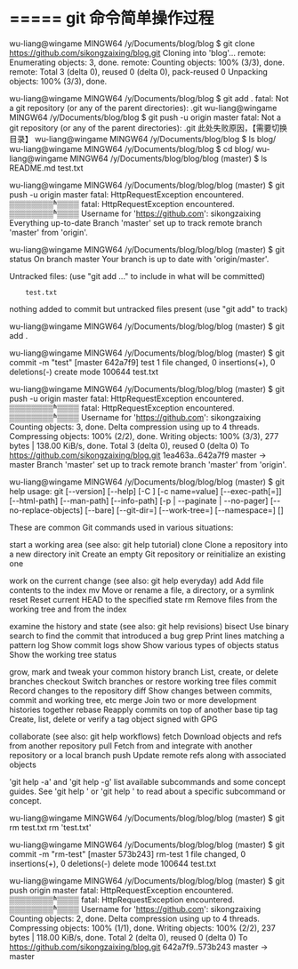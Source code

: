

=====
 git 命令简单操作过程 
=====

wu-liang@wingame MINGW64 /y/Documents/blog/blog
$ git clone https://github.com/sikongzaixing/blog.git
Cloning into 'blog'...
remote: Enumerating objects: 3, done.
remote: Counting objects: 100% (3/3), done.
remote: Total 3 (delta 0), reused 0 (delta 0), pack-reused 0
Unpacking objects: 100% (3/3), done.

wu-liang@wingame MINGW64 /y/Documents/blog/blog
$ git add .
fatal: Not a git repository (or any of the parent directories): .git
wu-liang@wingame MINGW64 /y/Documents/blog/blog
$ git push -u origin master
fatal: Not a git repository (or any of the parent directories): .git
此处失败原因，【需要切换目录】
wu-liang@wingame MINGW64 /y/Documents/blog/blog
$ ls
blog/
wu-liang@wingame MINGW64 /y/Documents/blog/blog
$ cd blog/
wu-liang@wingame MINGW64 /y/Documents/blog/blog/blog (master)
$ ls
README.md  test.txt

wu-liang@wingame MINGW64 /y/Documents/blog/blog/blog (master)
$ git push -u origin master
fatal: HttpRequestException encountered.
   ▒▒▒▒▒▒▒▒ʱ▒▒▒▒
fatal: HttpRequestException encountered.
   ▒▒▒▒▒▒▒▒ʱ▒▒▒▒
Username for 'https://github.com': sikongzaixing
Everything up-to-date
Branch 'master' set up to track remote branch 'master' from 'origin'.

wu-liang@wingame MINGW64 /y/Documents/blog/blog/blog (master)
$ git status
On branch master
Your branch is up to date with 'origin/master'.

Untracked files:
  (use "git add <file>..." to include in what will be committed)

        test.txt

nothing added to commit but untracked files present (use "git add" to track)

wu-liang@wingame MINGW64 /y/Documents/blog/blog/blog (master)
$ git add .

wu-liang@wingame MINGW64 /y/Documents/blog/blog/blog (master)
$ git commit -m "test"
[master 642a7f9] test
 1 file changed, 0 insertions(+), 0 deletions(-)
 create mode 100644 test.txt

wu-liang@wingame MINGW64 /y/Documents/blog/blog/blog (master)
$ git push -u origin master
fatal: HttpRequestException encountered.
   ▒▒▒▒▒▒▒▒ʱ▒▒▒▒
fatal: HttpRequestException encountered.
   ▒▒▒▒▒▒▒▒ʱ▒▒▒▒
Username for 'https://github.com': sikongzaixing
Counting objects: 3, done.
Delta compression using up to 4 threads.
Compressing objects: 100% (2/2), done.
Writing objects: 100% (3/3), 277 bytes | 138.00 KiB/s, done.
Total 3 (delta 0), reused 0 (delta 0)
To https://github.com/sikongzaixing/blog.git
   1ea463a..642a7f9  master -> master
Branch 'master' set up to track remote branch 'master' from 'origin'.

wu-liang@wingame MINGW64 /y/Documents/blog/blog/blog (master)
$ git help
usage: git [--version] [--help] [-C <path>] [-c name=value]
           [--exec-path[=<path>]] [--html-path] [--man-path] [--info-path]
           [-p | --paginate | --no-pager] [--no-replace-objects] [--bare]
           [--git-dir=<path>] [--work-tree=<path>] [--namespace=<name>]
           <command> [<args>]

These are common Git commands used in various situations:

start a working area (see also: git help tutorial)
   clone      Clone a repository into a new directory
   init       Create an empty Git repository or reinitialize an existing one

work on the current change (see also: git help everyday)
   add        Add file contents to the index
   mv         Move or rename a file, a directory, or a symlink
   reset      Reset current HEAD to the specified state
   rm         Remove files from the working tree and from the index

examine the history and state (see also: git help revisions)
   bisect     Use binary search to find the commit that introduced a bug
   grep       Print lines matching a pattern
   log        Show commit logs
   show       Show various types of objects
   status     Show the working tree status

grow, mark and tweak your common history
   branch     List, create, or delete branches
   checkout   Switch branches or restore working tree files
   commit     Record changes to the repository
   diff       Show changes between commits, commit and working tree, etc
   merge      Join two or more development histories together
   rebase     Reapply commits on top of another base tip
   tag        Create, list, delete or verify a tag object signed with GPG

collaborate (see also: git help workflows)
   fetch      Download objects and refs from another repository
   pull       Fetch from and integrate with another repository or a local branch
   push       Update remote refs along with associated objects

'git help -a' and 'git help -g' list available subcommands and some
concept guides. See 'git help <command>' or 'git help <concept>'
to read about a specific subcommand or concept.

wu-liang@wingame MINGW64 /y/Documents/blog/blog/blog (master)
$ git rm test.txt
rm 'test.txt'

wu-liang@wingame MINGW64 /y/Documents/blog/blog/blog (master)
$ git commit -m "rm-test"
[master 573b243] rm-test
 1 file changed, 0 insertions(+), 0 deletions(-)
 delete mode 100644 test.txt

wu-liang@wingame MINGW64 /y/Documents/blog/blog/blog (master)
$ git push origin master
fatal: HttpRequestException encountered.
   ▒▒▒▒▒▒▒▒ʱ▒▒▒▒
fatal: HttpRequestException encountered.
   ▒▒▒▒▒▒▒▒ʱ▒▒▒▒
Username for 'https://github.com': sikongzaixing
Counting objects: 2, done.
Delta compression using up to 4 threads.
Compressing objects: 100% (1/1), done.
Writing objects: 100% (2/2), 237 bytes | 118.00 KiB/s, done.
Total 2 (delta 0), reused 0 (delta 0)
To https://github.com/sikongzaixing/blog.git
   642a7f9..573b243  master -> master
